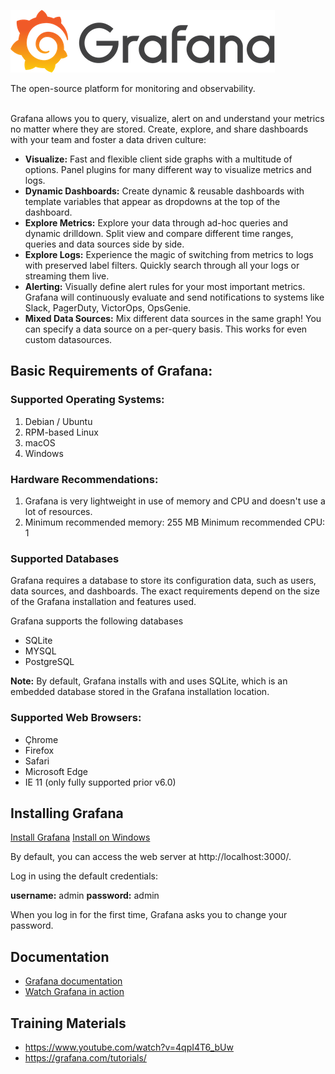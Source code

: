 <p>
  <img src="https://github.com/grafana/grafana/blob/master/docs/logo-horizontal.png" alt="grafana" />
</p>
The open-source platform for monitoring and observability.
<br><br>

Grafana allows you to query, visualize, alert on and understand your metrics no matter where they are stored. Create, explore, and share dashboards with your team and foster a data driven culture:

- **Visualize:** Fast and flexible client side graphs with a multitude of options. Panel plugins for many different way to visualize metrics and logs.
- **Dynamic Dashboards:** Create dynamic & reusable dashboards with template variables that appear as dropdowns at the top of the dashboard.
- **Explore Metrics:** Explore your data through ad-hoc queries and dynamic drilldown. Split view and compare different time ranges, queries and data sources side by side.
- **Explore Logs:** Experience the magic of switching from metrics to logs with preserved label filters. Quickly search through all your logs or streaming them live.
- **Alerting:** Visually define alert rules for your most important metrics. Grafana will continuously evaluate and send notifications to systems like Slack, PagerDuty, VictorOps, OpsGenie.
- **Mixed Data Sources:** Mix different data sources in the same graph! You can specify a data source on a per-query basis. This works for even custom datasources.

## Basic Requirements of Grafana:

### Supported Operating Systems:
1. Debian / Ubuntu
2. RPM-based Linux
3. macOS
4. Windows

### Hardware Recommendations:
1. Grafana is very lightweight in use of memory and CPU and doesn't use a lot of resources.
2. Minimum recommended memory: 255 MB
   Minimum recommended CPU: 1
   
### Supported Databases
Grafana requires a database to store its configuration data, such as users, data sources, and dashboards. The exact requirements depend on the size of the Grafana installation and features used.

Grafana supports the following databases
- SQLite
- MYSQL
- PostgreSQL

**Note:** By default, Grafana installs with and uses SQLite, which is an embedded database stored in the Grafana installation location.

### Supported Web Browsers:
- Çhrome
- Firefox
- Safari
- Microsoft Edge
- IE 11 (only fully supported prior v6.0)

## Installing Grafana

[Install Grafana](https://grafana.com/docs/grafana/latest/installation/)
[Install on Windows](https://grafana.com/docs/grafana/latest/installation/windows/)

By default, you can access the web server at http://localhost:3000/.

Log in using the default credentials:

**username:**	admin
**password:** admin	

When you log in for the first time, Grafana asks you to change your password.

## Documentation
- [Grafana documentation](https://grafana.com/docs/grafana/latest/)
- [Watch Grafana in action](https://play.grafana.org/d/000000012/grafana-play-home?orgId=1)

## Training Materials

* https://www.youtube.com/watch?v=4qpI4T6_bUw
* https://grafana.com/tutorials/  


